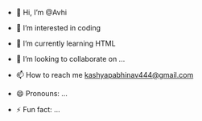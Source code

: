 - 👋 Hi, I’m @Avhi
- 👀 I’m interested in coding

- 🌱 I’m currently learning HTML
- 💞️ I’m looking to collaborate on ...
- 📫 How to reach me kashyapabhinav444@gmail.com
- 😄 Pronouns: ...
- ⚡ Fun fact: ...

<!---
Avhi/Avhiis a ✨ special ✨ repository because its `README.md` (this file) appears on your GitHub profile.
You can click the Preview link to take a look at your changes.
--->
